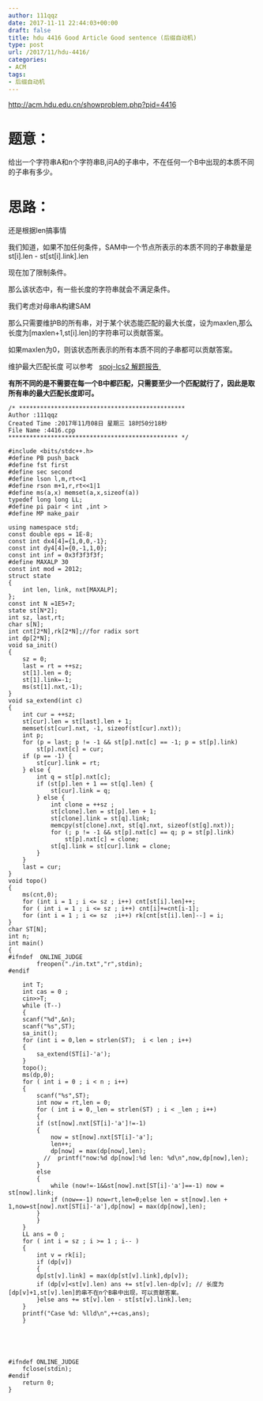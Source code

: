 ```yaml
---
author: 111qqz
date: 2017-11-11 22:44:03+00:00
draft: false
title: hdu 4416 Good Article Good sentence (后缀自动机)
type: post
url: /2017/11/hdu-4416/
categories:
- ACM
tags:
- 后缀自动机
---
```


http://acm.hdu.edu.cn/showproblem.php?pid=4416



# 题意：



给出一个字符串A和n个字符串B,问A的子串中，不在任何一个B中出现的本质不同的子串有多少。



# 思路：



还是根据len搞事情

我们知道，如果不加任何条件，SAM中一个节点所表示的本质不同的子串数量是st[i].len - st[st[i].link].len

现在加了限制条件。

那么该状态中，有一些长度的字符串就会不满足条件。

我们考虑对母串A构建SAM

那么只需要维护B的所有串，对于某个状态能匹配的最大长度，设为maxlen,那么 长度为[maxlen+1,st[i].len]的字符串可以贡献答案。

如果maxlen为0，则该状态所表示的所有本质不同的子串都可以贡献答案。

维护最大匹配长度 可以参考   [spoj-lcs2 解题报告 ](https://111qqz.com/wordpress/2017/11/spoj-lcs2/)

**有所不同的是不需要在每一个B中都匹配，只需要至少一个匹配就行了，因此是取所有串的最大匹配长度即可。**


    
    /* ***********************************************
    Author :111qqz
    Created Time :2017年11月08日 星期三 18时50分18秒
    File Name :4416.cpp
    ************************************************ */
    
    #include <bits/stdc++.h>
    #define PB push_back
    #define fst first
    #define sec second
    #define lson l,m,rt<<1
    #define rson m+1,r,rt<<1|1
    #define ms(a,x) memset(a,x,sizeof(a))
    typedef long long LL;
    #define pi pair < int ,int >
    #define MP make_pair
    
    using namespace std;
    const double eps = 1E-8;
    const int dx4[4]={1,0,0,-1};
    const int dy4[4]={0,-1,1,0};
    const int inf = 0x3f3f3f3f;
    #define MAXALP 30
    const int mod = 2012;
    struct state
    {
        int len, link, nxt[MAXALP];
    };
    const int N =1E5+7;
    state st[N*2];
    int sz, last,rt;
    char s[N];
    int cnt[2*N],rk[2*N];//for radix sort
    int dp[2*N];
    void sa_init()
    {
        sz = 0;
        last = rt = ++sz;
        st[1].len = 0;
        st[1].link=-1;
        ms(st[1].nxt,-1);
    }
    void sa_extend(int c)
    {
        int cur = ++sz;
        st[cur].len = st[last].len + 1;
        memset(st[cur].nxt, -1, sizeof(st[cur].nxt));
        int p;
        for (p = last; p != -1 && st[p].nxt[c] == -1; p = st[p].link)
            st[p].nxt[c] = cur;
        if (p == -1) {
            st[cur].link = rt;
        } else {
            int q = st[p].nxt[c];
            if (st[p].len + 1 == st[q].len) {
                st[cur].link = q;
            } else {
                int clone = ++sz ;
                st[clone].len = st[p].len + 1;
                st[clone].link = st[q].link;
                memcpy(st[clone].nxt, st[q].nxt, sizeof(st[q].nxt));
                for (; p != -1 && st[p].nxt[c] == q; p = st[p].link)
                    st[p].nxt[c] = clone;
                st[q].link = st[cur].link = clone;
            }
        }
        last = cur;
    }
    void topo()
    {
        ms(cnt,0); 
        for (int i = 1 ; i <= sz ; i++) cnt[st[i].len]++;
        for ( int i = 1 ; i <= sz ; i++) cnt[i]+=cnt[i-1];
        for (int i = 1 ; i <= sz  ;i++) rk[cnt[st[i].len]--] = i;
    }
    char ST[N];
    int n;
    int main()
    {
    #ifndef  ONLINE_JUDGE 
            freopen("./in.txt","r",stdin);
    #endif
    
        int T;
        int cas = 0 ;
        cin>>T;
        while (T--)
        {
        scanf("%d",&n);
        scanf("%s",ST);
        sa_init();
        for (int i = 0,len = strlen(ST);  i < len ; i++)
        {
            sa_extend(ST[i]-'a');
        }
        topo();
        ms(dp,0);
        for ( int i = 0 ; i < n ; i++)
        {
            scanf("%s",ST);
            int now = rt,len = 0;
            for ( int i = 0,_len = strlen(ST) ; i < _len ; i++)
            {
            if (st[now].nxt[ST[i]-'a']!=-1)
            {
                now = st[now].nxt[ST[i]-'a'];
                len++;
                dp[now] = max(dp[now],len);
              //  printf("now:%d dp[now]:%d len: %d\n",now,dp[now],len);
            }
            else 
            {
                while (now!=-1&&st[now].nxt[ST[i]-'a']==-1) now = st[now].link;
                if (now==-1) now=rt,len=0;else len = st[now].len + 1,now=st[now].nxt[ST[i]-'a'],dp[now] = max(dp[now],len);
            }
            }
        }
        LL ans = 0 ;
        for ( int i = sz ; i >= 1 ; i-- )
        {
            int v = rk[i];
            if (dp[v])
            {
            dp[st[v].link] = max(dp[st[v].link],dp[v]);
            if (dp[v]<st[v].len) ans += st[v].len-dp[v]; // 长度为[dp[v]+1,st[v].len]的串不在n个B串中出现，可以贡献答案。
            }else ans += st[v].len - st[st[v].link].len;
        }
        printf("Case %d: %lld\n",++cas,ans);
        }
    
    
    
    
    
    #ifndef ONLINE_JUDGE  
        fclose(stdin);
    #endif
        return 0;
    }
    
    




